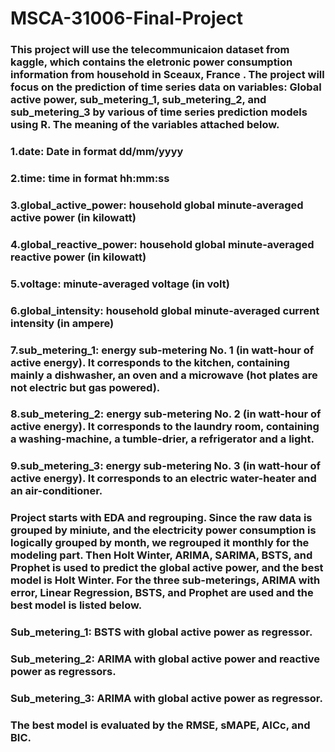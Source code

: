 # MSCA-31006-Final-Project

### This project will use the telecommunicaion dataset from kaggle, which contains the eletronic power consumption information from household in Sceaux, France . The project will focus on the prediction of time series data on variables: Global active power, sub_metering_1, sub_metering_2, and sub_metering_3 by various of time series prediction models using R. The meaning of the variables attached below.

### 1.date: Date in format dd/mm/yyyy
### 2.time: time in format hh:mm:ss
### 3.global_active_power: household global minute-averaged active power (in kilowatt)
### 4.global_reactive_power: household global minute-averaged reactive power (in kilowatt)
### 5.voltage: minute-averaged voltage (in volt)
### 6.global_intensity: household global minute-averaged current intensity (in ampere)
### 7.sub_metering_1: energy sub-metering No. 1 (in watt-hour of active energy). It corresponds to the kitchen, containing mainly a dishwasher, an oven and a microwave (hot plates are not electric but gas powered).
### 8.sub_metering_2: energy sub-metering No. 2 (in watt-hour of active energy). It corresponds to the laundry room, containing a washing-machine, a tumble-drier, a refrigerator and a light.
### 9.sub_metering_3: energy sub-metering No. 3 (in watt-hour of active energy). It corresponds to an electric water-heater and an air-conditioner. 

### Project starts with EDA and regrouping. Since the raw data is grouped by miniute, and the electricity power consumption is logically grouped by month, we regrouped it monthly for the modeling part. Then Holt Winter, ARIMA, SARIMA, BSTS, and Prophet is used to predict the global active power, and the best model is Holt Winter. For the three sub-meterings, ARIMA with error, Linear Regression, BSTS, and Prophet are used and the best model is listed below.
### Sub_metering_1: BSTS with global active power as regressor.
### Sub_metering_2: ARIMA with global active power and reactive power as regressors.
### Sub_metering_3: ARIMA with global active power as regressor.
### The best model is evaluated by the RMSE, sMAPE, AICc, and BIC.
